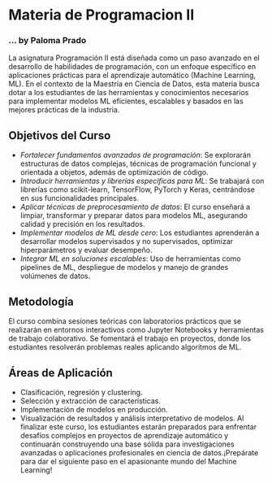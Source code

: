 # Materia de Programacion II
### ... by Paloma Prado
La asignatura Programación II está diseñada como un paso avanzado en el desarrollo de habilidades de programación, con un enfoque específico en aplicaciones prácticas para el aprendizaje automático (Machine Learning, ML). En el contexto de la Maestría en Ciencia de Datos, esta materia busca dotar a los estudiantes de las herramientas y conocimientos necesarios para implementar modelos ML eficientes, escalables y basados en las mejores prácticas de la industria.
## Objetivos del Curso
* _Fortalecer fundamentos avanzados de programación_: Se explorarán estructuras de datos complejas, técnicas de programación funcional y orientada a objetos, además de optimización de código.
* _Introducir herramientas y librerías específicas para ML_: Se trabajará con librerías como scikit-learn, TensorFlow, PyTorch y Keras, centrándose en sus funcionalidades principales.
* _Aplicar técnicas de preprocesamiento de datos_: El curso enseñará a limpiar, transformar y preparar datos para modelos ML, asegurando calidad y precisión en los resultados.
* _Implementar modelos de ML desde cero_: Los estudiantes aprenderán a desarrollar modelos supervisados y no supervisados, optimizar hiperparámetros y evaluar desempeño.
* _Integrar ML en soluciones escalables_: Uso de herramientas como pipelines de ML, despliegue de modelos y manejo de grandes volúmenes de datos.

## Metodología
El curso combina sesiones teóricas con laboratorios prácticos que se realizarán en entornos interactivos como Jupyter Notebooks y herramientas de trabajo colaborativo. Se fomentará el trabajo en proyectos, donde los estudiantes resolverán problemas reales aplicando algoritmos de ML.
## Áreas de Aplicación
* Clasificación, regresión y clustering.
* Selección y extracción de características.
* Implementación de modelos en producción.
* Visualización de resultados y análisis interpretativo de modelos.
Al finalizar este curso, los estudiantes estarán preparados para enfrentar desafíos complejos en proyectos de aprendizaje automático y continuarán construyendo una base sólida para investigaciones avanzadas o aplicaciones profesionales en ciencia de datos.¡Prepárate para dar el siguiente paso en el apasionante mundo del Machine Learning!
